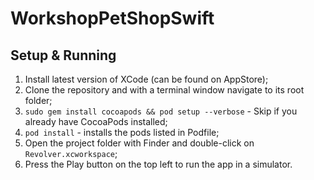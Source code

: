 # WorkshopPetShopSwift

## Setup & Running

1. Install latest version of XCode (can be found on AppStore);
2. Clone the repository and with a terminal window navigate to its root folder;
3. `sudo gem install cocoapods && pod setup --verbose` - Skip if you already have CocoaPods installed;
4. `pod install` - installs the pods listed in Podfile;
5. Open the project folder with Finder and double-click on `Revolver.xcworkspace`;
6. Press the Play button on the top left to run the app in a simulator.
